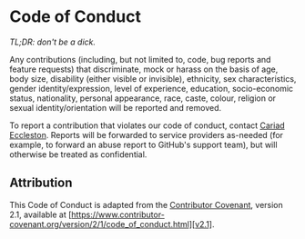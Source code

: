 # Code of Conduct

_TL;DR: don't be a dick._

Any contributions (including, but not limited to, code, bug reports and feature requests) that discriminate, mock or harass on the basis of age, body size, disability (either visible or invisible), ethnicity, sex characteristics, gender identity/expression, level of experience, education, socio-economic status, nationality, personal appearance, race, caste, colour, religion or sexual identity/orientation will be reported and removed.

To report a contribution that violates our code of conduct, contact [Cariad Eccleston](mailto:cariad@cariad.earth). Reports will be forwarded to service providers as-needed (for example, to forward an abuse report to GitHub's support team), but will otherwise be treated as confidential.

## Attribution

This Code of Conduct is adapted from the [Contributor Covenant][homepage],
version 2.1, available at
[https://www.contributor-covenant.org/version/2/1/code_of_conduct.html][v2.1].

[homepage]: https://www.contributor-covenant.org
[v2.1]: https://www.contributor-covenant.org/version/2/1/code_of_conduct.html
